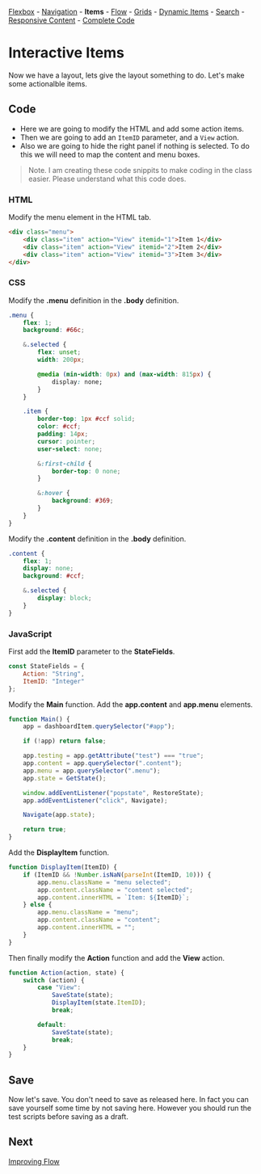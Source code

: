 [Flexbox](/encompass/flexbox) - [Navigation](/encompass/setup-navigation) - **Items** - [Flow](/encompass/improving-flow) - [Grids](/encompass/grid-layout) - [Dynamic Items](/encompass/dynamic-items) - [Search](/encompass/search) - [Responsive Content](/encompass/responsive-content) - [Complete Code](/encompass/complete-code)

# Interactive Items

Now we have a layout, lets give the layout something to do. Let's make some actionalble items.

## Code
* Here we are going to modify the HTML and add some action items.
* Then we are going to add an `ItemID` parameter, and a `View` action.
* Also we are going to hide the right panel if nothing is selected. To do this we will need to map the content and menu boxes.

> Note. I am creating these code snippits to make coding in the class easier. Please understand what this code does.

### HTML
Modify the menu element in the HTML tab.

```html
<div class="menu">
    <div class="item" action="View" itemid="1">Item 1</div>
    <div class="item" action="View" itemid="2">Item 2</div>
    <div class="item" action="View" itemid="3">Item 3</div>
</div>
```

### CSS
Modify the **.menu** definition in the **.body** definition.

```css
.menu {
    flex: 1;
    background: #66c;

    &.selected {
        flex: unset;
        width: 200px;

        @media (min-width: 0px) and (max-width: 815px) {
            display: none;
        }
    }

    .item {
        border-top: 1px #ccf solid;
        color: #ccf;
        padding: 14px;
        cursor: pointer;
        user-select: none;

        &:first-child {
            border-top: 0 none;
        }

        &:hover {
            background: #369;
        }
    }
}
```

Modify the **.content** definition in the **.body** definition.

```css
.content {
    flex: 1;
    display: none;
    background: #ccf;

    &.selected {
        display: block;
    }
}
```

### JavaScript
First add the **ItemID** parameter to the **StateFields**.

```js
const StateFields = {
    Action: "String",
    ItemID: "Integer"
};
```

Modify the **Main** function. Add the **app.content** and **app.menu** elements.

```js
function Main() {
    app = dashboardItem.querySelector("#app");

    if (!app) return false;

    app.testing = app.getAttribute("test") === "true";
    app.content = app.querySelector(".content");
    app.menu = app.querySelector(".menu");
    app.state = GetState();

    window.addEventListener("popstate", RestoreState);
    app.addEventListener("click", Navigate);

    Navigate(app.state);

    return true;
}
```

Add the **DisplayItem** function.

```js
function DisplayItem(ItemID) {
    if (ItemID && !Number.isNaN(parseInt(ItemID, 10))) {
        app.menu.className = "menu selected";
        app.content.className = "content selected";
        app.content.innerHTML = `Item: ${ItemID}`;
    } else {
        app.menu.className = "menu";
        app.content.className = "content";
        app.content.innerHTML = "";
    }
}
```

Then finally modify the **Action** function and add the **View** action.

```js
function Action(action, state) {
    switch (action) {
        case "View":
            SaveState(state);
            DisplayItem(state.ItemID);
            break;

        default:
            SaveState(state);
            break;
    }
}
```

## Save
Now let's save. You don't need to save as released here. In fact you can save yourself some time by not saving here. However you should run the test scripts before saving as a draft.

## Next
[Improving Flow](/encompass/improving-flow)
